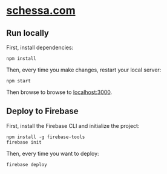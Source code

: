 # [schessa.com](http://schessa.com)

## Run locally

First, install dependencies:
```
npm install
```

Then, every time you make changes, restart your local server:
```
npm start
```
Then browse to browse to [localhost:3000](http://localhost:3000).

## Deploy to Firebase

First, install the Firebase CLI and initialize the project:
```
npm install -g firebase-tools
firebase init
```

Then, every time you want to deploy:
```
firebase deploy
```
